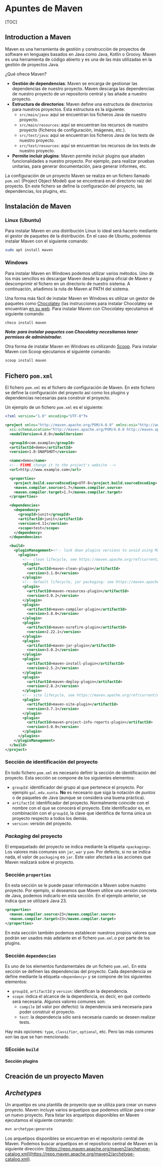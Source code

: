 # Apuntes de Maven

[TOC]

## Introduction a Maven

Maven es una herramienta de gestión y construcción de proyectos de software en lenguajes basados en Java como Java, Kotlin o Groovy. Maven es una herramienta de código abierto y es una de las más utilizadas en la gestión de proyectos Java.

¿Qué ofrece Maven?

- **Gestión de dependencias**: Maven se encarga de gestionar las dependencias de nuestro proyecto. Maven descarga las dependencias de nuestro proyecto de un repositorio central y las añade a nuestro proyecto.
- **Estructura de directorios**: Maven define una estructura de directorios para nuestros proyectos. Esta estructura es la siguiente:
  - `src/main/java`: aquí se encuentran los ficheros Java de nuestro proyecto.
  - `src/main/resources`: aquí se encuentran los recursos de nuestro proyecto (ficheros de configuración, imágenes, etc.).
  - `src/test/java`: aquí se encuentran los ficheros Java de los tests de nuestro proyecto.
  - `src/test/resources`: aquí se encuentran los recursos de los tests de nuestro proyecto.
- **Permite incluir plugins**: Maven permite incluir plugins que añaden funcionalidades a nuestro proyecto. Por ejemplo, para realizar pruebas unitarias, para generar documentación, para generar informes, etc.

La configuración de un proyecto Maven se realiza en un fichero llamado `pom.xml` (Project Object Model) que se encontrará en el directorio raíz del proyecto. En este fichero se define la configuración del proyecto, las dependencias, los plugins, etc.

## Instalación de Maven

### Linux (Ubuntu)

Para instalar Maven en una distribución Linux lo ideal será hacerlo mediante el gestor de paquetes de la distribución. En el caso de Ubuntu, podemos instalar Maven con el siguiente comando:

```bash
sudo apt install maven
```

### Windows

Para instalar Maven en Windows podemos utilizar varios métodos. Uno de los más sencillos es descargar Maven desde la página oficial de Maven y descomprimir el fichero en un directorio de nuestro sistema. A continuación, añadimos la ruta de Maven al PATH del sistema.

Una forma más fácil de instalar Maven en Windows es utilizar un gestor de paquetes como [Chocolatey](https://chocolatey.org/) (las instrucciones para instalar Chocolatey se encuentran [en su web](https://chocolatey.org/install). Para instalar Maven con Chocolatey ejecutamos el siguiente comando:

```powershell
choco install maven
```

**_Nota: para instalar paquetes con Chocolatey necesitamos tener permisos de administrador._**

Otra forma de instalar Maven en Windows es utilizando [Scoop](https://scoop.sh/). Para instalar Maven con Scoop ejecutamos el siguiente comando:

```powershell
scoop install maven
```

## Fichero `pom.xml`

El fichero `pom.xml` es el fichero de configuración de Maven. En este fichero se define la configuración del proyecto así como los plugins y dependencias necesarias para construir el proyecto.

Un ejemplo de un fichero `pom.xml` es el siguiente:

```xml
<?xml version="1.0" encoding="UTF-8"?>

<project xmlns="http://maven.apache.org/POM/4.0.0" xmlns:xsi="http://www.w3.org/2001/XMLSchema-instance"
  xsi:schemaLocation="http://maven.apache.org/POM/4.0.0 http://maven.apache.org/xsd/maven-4.0.0.xsd">
  <modelVersion>4.0.0</modelVersion>

  <groupId>com.example</groupId>
  <artifactId>demo</artifactId>
  <version>1.0-SNAPSHOT</version>

  <name>demo</name>
  <!-- FIXME change it to the project's website -->
  <url>http://www.example.com</url>

  <properties>
    <project.build.sourceEncoding>UTF-8</project.build.sourceEncoding>
    <maven.compiler.source>1.7</maven.compiler.source>
    <maven.compiler.target>1.7</maven.compiler.target>
  </properties>

  <dependencies>
    <dependency>
      <groupId>junit</groupId>
      <artifactId>junit</artifactId>
      <version>4.11</version>
      <scope>test</scope>
    </dependency>
  </dependencies>

  <build>
    <pluginManagement><!-- lock down plugins versions to avoid using Maven defaults (may be moved to parent pom) -->
      <plugins>
        <!-- clean lifecycle, see https://maven.apache.org/ref/current/maven-core/lifecycles.html#clean_Lifecycle -->
        <plugin>
          <artifactId>maven-clean-plugin</artifactId>
          <version>3.1.0</version>
        </plugin>
        <!-- default lifecycle, jar packaging: see https://maven.apache.org/ref/current/maven-core/default-bindings.html#Plugin_bindings_for_jar_packaging -->
        <plugin>
          <artifactId>maven-resources-plugin</artifactId>
          <version>3.0.2</version>
        </plugin>
        <plugin>
          <artifactId>maven-compiler-plugin</artifactId>
          <version>3.8.0</version>
        </plugin>
        <plugin>
          <artifactId>maven-surefire-plugin</artifactId>
          <version>2.22.1</version>
        </plugin>
        <plugin>
          <artifactId>maven-jar-plugin</artifactId>
          <version>3.0.2</version>
        </plugin>
        <plugin>
          <artifactId>maven-install-plugin</artifactId>
          <version>2.5.2</version>
        </plugin>
        <plugin>
          <artifactId>maven-deploy-plugin</artifactId>
          <version>2.8.2</version>
        </plugin>
        <!-- site lifecycle, see https://maven.apache.org/ref/current/maven-core/lifecycles.html#site_Lifecycle -->
        <plugin>
          <artifactId>maven-site-plugin</artifactId>
          <version>3.7.1</version>
        </plugin>
        <plugin>
          <artifactId>maven-project-info-reports-plugin</artifactId>
          <version>3.0.0</version>
        </plugin>
      </plugins>
    </pluginManagement>
  </build>
</project>
```

### Sección de identificación del proyecto

En todo fichero `pom.xml` es necesario definir la sección de identificación del proyecto. Esta sección se compone de los siguientes elementos:

- `groupId`: identificador del grupo al que pertenece el proyecto. Por ejemplo `gal.edu.xunta`. **No** es necesario que siga la notación de _puntos_ o de paquetes de Java (aunque se considera una buena práctica).
- `artifactId`: identificador del proyecto. Normalmente coincide con el nombre con el que se conocerá el proyecto. Este identificador es, en combinación con el `groupId`, la clave que identifica de forma única un proyecto respecto a todos los demás.
- `version`: versión del proyecto.

### _Packaging_ del proyecto

El empaquetado del proyecto se indica mediante la etiqueta `<packaging>`. Los valores más comunes son `jar`, `war` y `pom`. Por defecto, si no se indica nada, el valor de `packaging` es `jar`. Este valor afectará a las acciones que Maven realizará sobre el proyecto.

### Sección `properties`

En esta sección se le puede pasar información a Maven sobre nuestro proyecto. Por ejemplo, si deseamos que Maven utilice una versión concreta de Java, podemos indicarlo en esta sección. En el ejemplo anterior, se indica que se utilizará Java 23.

```xml
<properties>
  <maven.compiler.source>23</maven.compiler.source>
  <maven.compiler.target>23</maven.compiler.target>
</properties>
```

En esta sección también podemos establecer nuestros propios valores que podrán ser usados más adelante en el fichero `pom.xml`.o por parte de los plugins.

### Sección `dependencies`

Es uno de los elementos fundamentales de un fichero `pom.xml`. En esta sección se definen las dependencias del proyecto. Cada dependencia se define mediante la etiqueta `<dependency>` y se compone de los siguientes elementos:

- `groupId`, `artifactId` y `version`: identifican la dependencia.
- `scope`: indica el alcance de la dependencia, es decir, en qué contexto será necesaria. Algunos valores comunes son:
  - `compile` (el valor por defecto): la dependencia será necesaria para poder construir el proyecto.
  - `test`: la dependencia sólo será necesaria cuando se deseen realizar tests.

Hay más opciones: `type`, `classifier`, `optional`, etc. Pero las más comunes son las que se han mencionado.

### SEcción `build`

#### Sección plugins

## Creación de un proyecto Maven

## _Archetypes_

Un arquetipo es una plantilla de proyecto que se utiliza para crear un nuevo proyecto. Maven incluye varios arquetipos que podemos utilizar para crear un nuevo proyecto. Para listar los arquetipos disponibles en Maven ejecutamos el siguiente comando:

```bash
mvn archetype:generate
```

Los arquetipos disponibles se encuentran en el repositorio central de Maven. Podemos buscar arquetipos en el repositorio central de Maven en la siguiente dirección: [https://repo.maven.apache.org/maven2/archetype-catalog.xml](https://repo.maven.apache.org/maven2/archetype-catalog.xml).
